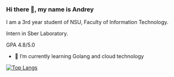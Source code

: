 ### Hi there 👋, my name is Andrey
I am a 3rd year student of NSU, Faculty of Information Technology.

Intern in Sber Laboratory.

GPA 4.8/5.0
- 🌱 I’m currently learning Golang and cloud technology


[![Top Langs](https://github-readme-stats.vercel.app/api/top-langs/?username=AndreyTamplon)](https://github.com/anuraghazra/github-readme-stats)

